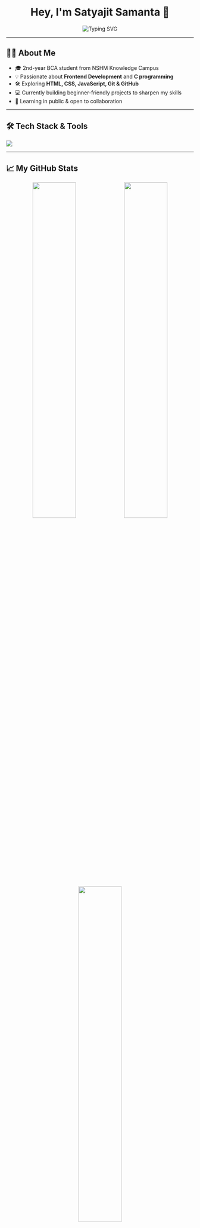 <h1 align="center">Hey, I'm Satyajit Samanta 👋</h1>

<p align="center">
  <img src="https://readme-typing-svg.demolab.com?font=Fira+Code&pause=1000&color=1D9BF0&width=435&lines=BCA+student+%7C+Frontend+Learner+%7C+C+Programmer;Loves+to+build+%26+explore;Always+learning+something+new" alt="Typing SVG" />
</p>

---

## 👨‍💻 About Me
- 🎓 2nd-year BCA student from NSHM Knowledge Campus  
- 💡 Passionate about **Frontend Development** and **C programming**
- 🛠️ Exploring **HTML, CSS, JavaScript, Git & GitHub**
- 💻 Currently building beginner-friendly projects to sharpen my skills  
- 🧠 Learning in public & open to collaboration

---

## 🛠 Tech Stack & Tools

<p align="left">
  <img src="https://skillicons.dev/icons?i=html,css,js,c,git,github,vscode" />
</p>

---

## 📈 My GitHub Stats

<p align="center">
  <img src="https://github-readme-stats.vercel.app/api?username=satyajit&show_icons=true&theme=tokyonight&hide_border=true" width="48%" />
  <img src="https://github-readme-streak-stats.herokuapp.com/?user=satyajit&theme=tokyonight&hide_border=true" width="48%" />
</p>

<p align="center">
  <img src="https://github-readme-stats.vercel.app/api/top-langs/?username=satyajit&layout=compact&theme=tokyonight&hide_border=true" width="48%" />
</p>

---

## 📬 Connect With Me

<p align="left">
  <a href="https://www.linkedin.com/in/satyajit-samanta-83b5ba358/" target="_blank">
    <img src="https://img.shields.io/badge/LinkedIn-%230077B5.svg?style=for-the-badge&logo=linkedin&logoColor=white" />
  </a>
  <a href="https://x.com/SatyajitSa97199" target="_blank">
    <img src="https://img.shields.io/badge/Twitter-%231DA1F2.svg?style=for-the-badge&logo=twitter&logoColor=white" />
  </a>
  <a href="https://www.instagram.com/satya.jit_18/" target="_blank">
    <img src="https://img.shields.io/badge/Instagram-%23E4405F.svg?style=for-the-badge&logo=instagram&logoColor=white" />
  </a>
  <a href="mailto:contact.satyajitx@gmail.com" target="_blank">
    <img src="https://img.shields.io/badge/Gmail-D14836?style=for-the-badge&logo=gmail&logoColor=white" />
  </a>
</p>

---

## 🔖 Quote I Live By
> "You don’t need to be great to start, but you have to start to be great."

---

<p align="center">
  <img src="https://komarev.com/ghpvc/?username=satyajit&label=Profile+Views&color=blueviolet&style=flat" alt="Profile view counter" />
</p>

